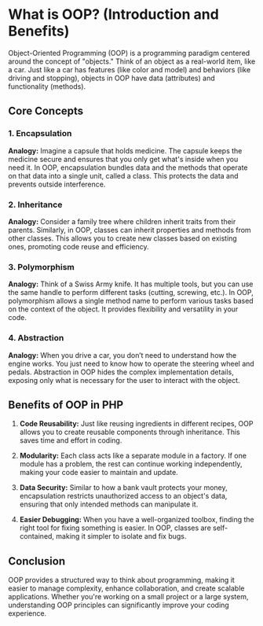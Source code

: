 # What is OOP? (Introduction and Benefits)

Object-Oriented Programming (OOP) is a programming paradigm centered around the concept of "objects." Think of an object as a real-world item, like a car. Just like a car has features (like color and model) and behaviors (like driving and stopping), objects in OOP have data (attributes) and functionality (methods).

## Core Concepts

### 1. Encapsulation
**Analogy:** Imagine a capsule that holds medicine. The capsule keeps the medicine secure and ensures that you only get what's inside when you need it. In OOP, encapsulation bundles data and the methods that operate on that data into a single unit, called a class. This protects the data and prevents outside interference.

### 2. Inheritance
**Analogy:** Consider a family tree where children inherit traits from their parents. Similarly, in OOP, classes can inherit properties and methods from other classes. This allows you to create new classes based on existing ones, promoting code reuse and efficiency.

### 3. Polymorphism
**Analogy:** Think of a Swiss Army knife. It has multiple tools, but you can use the same handle to perform different tasks (cutting, screwing, etc.). In OOP, polymorphism allows a single method name to perform various tasks based on the context of the object. It provides flexibility and versatility in your code.

### 4. Abstraction
**Analogy:** When you drive a car, you don’t need to understand how the engine works. You just need to know how to operate the steering wheel and pedals. Abstraction in OOP hides the complex implementation details, exposing only what is necessary for the user to interact with the object.

## Benefits of OOP in PHP

1. **Code Reusability:** Just like reusing ingredients in different recipes, OOP allows you to create reusable components through inheritance. This saves time and effort in coding.

2. **Modularity:** Each class acts like a separate module in a factory. If one module has a problem, the rest can continue working independently, making your code easier to maintain and update.

3. **Data Security:** Similar to how a bank vault protects your money, encapsulation restricts unauthorized access to an object's data, ensuring that only intended methods can manipulate it.

4. **Easier Debugging:** When you have a well-organized toolbox, finding the right tool for fixing something is easier. In OOP, classes are self-contained, making it simpler to isolate and fix bugs.

## Conclusion

OOP provides a structured way to think about programming, making it easier to manage complexity, enhance collaboration, and create scalable applications. Whether you're working on a small project or a large system, understanding OOP principles can significantly improve your coding experience.
